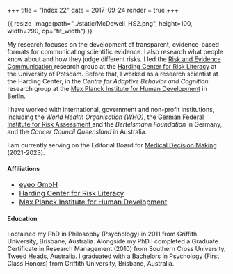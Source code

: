 +++
title = "Index 22"
date = 2017-09-24
render = true
+++

<div class="divfr">
{{ resize_image(path="../static/McDowell_HS2.png", height=100, width=290, op="fit_width") }}
<!-- <img src="/McDowell_HS.png" /> -->
</div>

<p class="des">
My research focuses on the development of transparent, evidence-based formats for communicating scientific evidence. I also research what people know about and how they judge different risks. I led the <a href="https://www.hardingcenter.de/en/research/risk-and-evidence-communication">Risk and Evidence Communication </a> research group at the <a href="https://www.hardingcenter.de/en"> Harding Center for Risk Literacy</a> at the University of Potsdam. Before that, I worked as a research scientist at the Harding Center, in the <i>Centre for Adaptive Behavior and Cognition</i> research group at the <a href="https://www.mpib-berlin.mpg.de/en"> Max Planck Institute for Human Development</a> in Berlin. <p>

<p class="des">
I have worked with international, government and non-profit institutions, including the <i> World Health Organisation (WHO)</i>, the <a href="https://www.bfr.bund.de/en/press_information/2017/45/everyday_risks_at_a_glance___promoting_risk_literate_decisions_with_transparent_visualisations-202478.html">German Federal Institute for Risk Assessment </a> and the <i>Bertelsmann Foundation</i> in Germany, and the <i>Cancer Council Queensland</i> in Australia. <p>

<p class="des">
I am currently serving on the Editorial Board for <a href="https://journals.sagepub.com/editorial-board/MDM">Medical Decision Making</a> (2021-2023). </p>

#### Affiliations 

<ul style=font-size:medium;>
 <li> <a href="https://eyeo.com/"> eyeo GmbH</a> </li>
 <li> <a href="https://www.hardingcenter.de/en"> Harding Center for Risk Literacy</a> </li>
 <li> <a href="https://www.mpib-berlin.mpg.de/en"> Max Planck Institute for Human Development</a> </li>
</ul>

#### Education

<p class="des">
I obtained my PhD in Philosophy (Psychology) in 2011 from Griffith University, Brisbane, Australia. Alongside my PhD I completed a Graduate Certificate in Research Management (2010) from Southern Cross University, Tweed Heads, Australia. I graduated with a Bachelors in Psychology (First Class Honors) from Griffith University, Brisbane, Australia.<p>
